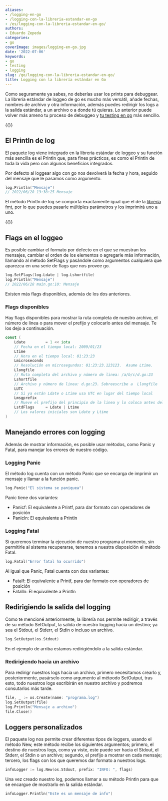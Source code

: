 ```yaml
---
aliases:
- /logging-en-go
- /logging-con-la-libreria-estandar-en-go
- /es/logging-con-la-libreria-estandar-en-go/
authors:
- Eduardo Zepeda
categories:
- go
coverImage: images/logging-en-go.jpg
date: '2022-07-06'
keywords:
- go
- testing
- logging
slug: /go/logging-con-la-libreria-estandar-en-go/
title: Logging con la librería estándar en Go
---
```


Como seguramente ya sabes, no deberías usar los prints para debuggear. La librería estándar de loggeo  de go es mucho más versátil, añade fechas, nombres de archivo y otra información, además puedes redirigir los logs a la salida estándar, a un archivo o a donde tú quieras. Lo anterior puede volver más ameno tu proceso de debuggeo y [tu testing en go](/es/go/go-testing-basico-y-coverage/) más sencillo.

{{<box link="/es/go/pages/go-programming-language-tutorial/" image="https://res.cloudinary.com/dwrscezd2/image/upload/v1717959563/Go_gopher_favicon_uzxa20.svg" type="info" message="¡Hola! ¿Ya sabes que tengo un tutorial completo del lenguaje de programación Go completamente gratis?, puedes encontrarlo directamente en la barra del menú superior o haciendo clic en este panel">}}

## El Println de log

El paquete log viene integrado en la librería estándar de loggeo y su función más sencilla es el Println que, para fines prácticos, es como el Println de toda la vida pero con algunos beneficios integrados.

Por defecto al loggear algo con go nos devolverá la fecha y hora, seguido del mensaje que le pasamos como argumento.

```go
log.Println("Mensaje")
// 2022/06/28 13:38:25 Mensaje
```

El método Println de log se comporta exactamente igual que el de la [librería fmt](/es/go/go-funciones-argumentos-y-el-paquete-fmt/), por lo que puedes pasarle múltiples parámetros y los imprimirá uno a uno.

{{<ad>}}

## Flags en el loggeo

Es posible cambiar el formato por defecto en el que se muestran los mensajes, cambiar el orden de los elementos o agregarle más información, llamando al método SetFlags y pasándole como argumentos cualquiera que aparezca en una serie de flags que nos provee go.

```go
log.SetFlags(log.Ldate | log.Lshortfile)
log.Println("Mensaje")
// 2022/06/28 main.go:10: Mensaje
```

Existen más flags disponibles, además de los dos anteriores.


### Flags disponibles

Hay flags disponibles para mostrar la ruta completa de nuestro archivo, el número de linea o para mover el prefijo y colocarlo antes del mensaje. Te los dejo a continuación.

```go
const (
	Ldate         = 1 << iota     
    // Fecha en el tiempo local: 2009/01/23
	Ltime                         
    // Hora en el tiempo local: 01:23:23
	Lmicroseconds                 
    // Resolución en microsegundos: 01:23:23.123123.  Asume Ltime.
	Llongfile                     
    // Ruta completa del archivo y número de linea: /a/b/c/d.go:23
	Lshortfile                    
    // Archivo y número de linea: d.go:23. Sobreescribe a  Llongfile
	LUTC                          
    // Si ya están Ldate o Ltime usa UTC en lugar del tiempo local
	Lmsgprefix                    
    // Mueve el prefijo del principio de la linea y lo coloca antes del mensaje. 
	LstdFlags     = Ldate | Ltime 
    // Los valores iniciales son Ldate y Ltime
)
```

## Manejando errores con logging

Además de mostrar información, es posible usar métodos, como Panic y Fatal, para manejar los errores de nuestro código.

### Logging Panic

El método log cuenta con un método Panic que se encarga de imprimir un mensaje y llamar a la función panic.

```go
log.Panic("El sistema se paniquea")
```

Panic tiene dos variantes: 

- Panicf: El equivalente a Printf, para dar formato con operadores de posición
- Panicln: El equivalente a Println

### Logging Fatal

Si queremos terminar la ejecución de nuestro programa al momento, sin permitirle al sistema recuperarse, tenemos a nuestra disposición el método Fatal.

```go
log.Fatal("Error fatal ha ocurrido")
```

Al igual que Panic, Fatal cuenta con dos variantes: 

- Fatalf: El equivalente a Printf, para dar formato con operadores de posición
- Fatalln: El equivalente a Println

## Redirigiendo la salida del logging

Como te mencioné anteriormente, la librería nos permite redirigir, a través de su método SetOutput, la salida de nuestro logging hacia un destino; ya sea el Stdout, el Stderr, el Stdin o incluso un archivo. 

```go
log.SetOutput(os.Stdout)
```

En el ejemplo de arriba estamos redirigiéndolo a la salida estándar.

### Redirigiendo hacia un archivo

Para redirigr nuestros logs hacia un archivo, primero necesitamos crearlo y, posteriormente, pasárselo como argumento al métoodo SetOutput, tras esto, todo nuestros logs escribirán en nuestro archivo y podremos consutarlos más tarde.

```go
file, _ := os.Create(name: "programa.log")
log.SetOutput(file)
log.Println("Mensaje a archivo")
file.Close()
```

## Loggers personalizados

El paquete log nos permite crear diferentes tipos de loggers, usando el método New, este método recibe los siguientes argumentos; primero, el destino de nuestros logs, como ya viste, este puede ser hacia el Stdout, el Stderr, el Stdin o un archivo; segundo, el prefijo a mostrar en cada mensaje; tercero, los flags con los que queremos dar formato a nuestros logs.

```go
infoLogger := log.New(os.Stdout, prefix: "INFO: ", flags)
```

Una vez creado nuestro log, podemos llamar a su método Println para que se encargue de mostrarlo en la salida estándar.

```go
infoLogger.Println("Este es un mensaje de info")
```